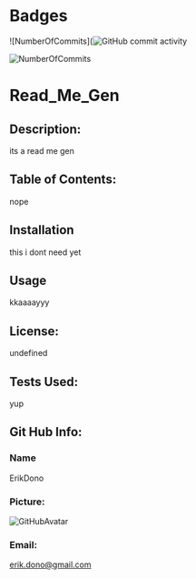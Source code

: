 
# Badges
![NumberOfCommits](![GitHub commit activity](https://img.shields.io/github/commit-activity/m/erikdono/Read_Me_Gen)

![NumberOfCommits](https://img.shields.io/badge/github/last-commit/ErikDono.Read_Me_Gen)

# Read_Me_Gen 

## Description:
  its a read me gen 

## Table of Contents:
  nope 

## Installation
 this i dont need yet 

## Usage 
 kkaaaayyy 

## License:
undefined 

## Tests Used:
 yup 

## Git Hub Info:
### Name
  ErikDono
### Picture:
  ![GitHubAvatar](undefined) 

### Email:
 erik.dono@gmail.com 

